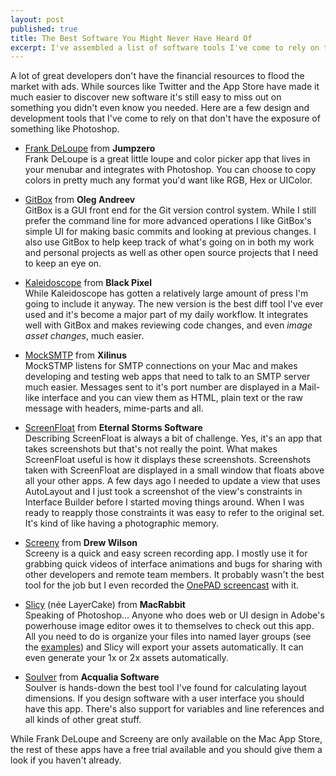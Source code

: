```yaml
---
layout: post
published: true
title: The Best Software You Might Never Have Heard Of
excerpt: I've assembled a list of software tools I've come to rely on that might not be on your radar. 
---
```


A lot of great developers don't have the financial resources to flood the market with ads. While sources like Twitter and the App Store have made it much easier to discover new software it's still easy to miss out on something you didn't even know you needed. Here are a few design and development tools that I've come to rely on that don't have the exposure of something like Photoshop.

* [Frank DeLoupe][FrankDeLoupe] from __Jumpzero__  
Frank DeLoupe is a great little loupe and color picker app that lives in your menubar and integrates with Photoshop. You can choose to copy colors in pretty much any format you'd want like RGB, Hex or UIColor.

* [GitBox][GitBox] from __Oleg Andreev__  
GitBox is a GUI front end for the Git version control system. While I still prefer the command line for more advanced operations I like GitBox's simple UI for making basic commits and looking at previous changes. I also use GitBox to help keep track of what's going on in both my work and personal projects as well as other open source projects that I need to keep an eye on.

* [Kaleidoscope][Kaleidoscope] from __Black Pixel__  
While Kaleidoscope has gotten a relatively large amount of press I'm going to include it anyway. The new version is the best diff tool I've ever used and it's become a major part of my daily workflow. It integrates well with GitBox and makes reviewing code changes, and even _image asset changes_, much easier.

* [MockSMTP][MockSMTP] from __Xilinus__  
MockSTMP listens for SMTP connections on your Mac and makes developing and testing web apps that need to talk to an SMTP server much easier. Messages sent to it's port number are displayed in a Mail-like interface and you can view them as HTML, plain text or the raw message with headers, mime-parts and all.

* [ScreenFloat][ScreenFloat] from __Eternal Storms Software__  
Describing ScreenFloat is always a bit of challenge. Yes, it's an app that takes screenshots but that's not really the point. What makes ScreenFloat useful is how it displays these screenshots. Screenshots taken with ScreenFloat are displayed in a small window that floats above all your other apps. A few days ago I needed to update a view that uses AutoLayout and I just took a screenshot of the view's constraints in Interface Builder before I started moving things around. When I was ready to reapply those constraints it was easy to refer to the original set. It's kind of like having a photographic memory.

* [Screeny][Screeny] from __Drew Wilson__  
Screeny is a quick and easy screen recording app. I mostly use it for grabbing quick videos of interface animations and bugs for sharing with other developers and remote team members. It probably wasn't the best tool for the job but I even recorded the [OnePAD screencast][OnePADScreencast] with it.

* [Slicy][Slicy] (née LayerCake) from __MacRabbit__  
Speaking of Photoshop… Anyone who does web or UI design in Adobe's powerhouse image editor owes it to themselves to check out this app. All you need to do is organize your files into named layer groups (see the [examples][SlicyExamples]) and Slicy will export your assets automatically. It can even generate your 1x or 2x assets automatically.

* [Soulver][Soulver] from __Acqualia Software__  
Soulver is hands-down the best tool I've found for calculating layout dimensions. If you design software with a user interface you should have this app. There's also support for variables and line references and all kinds of other great stuff.

While Frank DeLoupe and Screeny are only available on the Mac App Store, the rest of these apps have a free trial available and you should give them a look if you haven't already.

[FrankDeLoupe]: http://jumpzero.com/frank/
[GitBox]: http://gitboxapp.com/
[Kaleidoscope]: http://www.kaleidoscopeapp.com/
[MockSMTP]: http://mocksmtpapp.com/
[OnePADScreencast]: http://adevelopingstory.com/blog/2012/07/lights-camera-onepad.html
[ScreenFloat]: http://www.screenfloatapp.com/
[Screeny]: http://www.screenyapp.com/
[SlicyExamples]: http://macrabbit.com/slicy/help/
[Slicy]: http://macrabbit.com/slicy/
[Soulver]: http://www.acqualia.com/soulver/